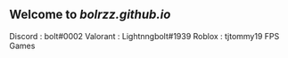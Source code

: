 ## Welcome to *bolrzz.github.io*
Discord : bolt#0002
Valorant : Lightnngbolt#1939
Roblox : tjtommy19
FPS Games
